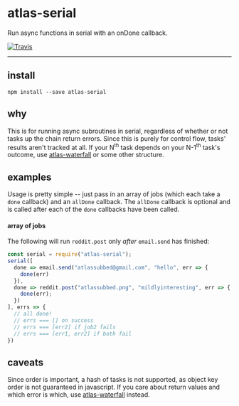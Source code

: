 # atlas-serial

Run async functions in serial with an onDone callback.

[![Travis](https://img.shields.io/travis/atlassubbed/atlas-serial.svg)](https://travis-ci.org/atlassubbed/atlas-serial)

---

## install

```
npm install --save atlas-serial
```

## why

This is for running async subroutines in serial, regardless of whether or not tasks up the chain return errors. Since this is purely for control flow, tasks' results aren't tracked at all. If your N<sup>th</sup> task depends on your N-1<sup>th</sup> task's outcome, use [atlas-waterfall](https://github.com/atlassubbed/atlas-waterfall#readme) or some other structure.

## examples

Usage is pretty simple -- just pass in an array of jobs (which each take a `done` callback) and an `allDone` callback. The `allDone` callback is optional and is called after each of the `done` callbacks have been called.

#### array of jobs

The following will run `reddit.post` only *after* `email.send` has finished:

```javascript
const serial = require("atlas-serial");
serial([
  done => email.send("atlassubbed@gmail.com", "hello", err => {
    done(err)
  }),
  done => reddit.post("atlassubbed.png", "mildlyinteresting", err => {
    done(err);
  })
], errs => {
  // all done!
  // errs === [] on success
  // errs === [err2] if job2 fails
  // errs === [err1, err2] if both fail
})
```

## caveats

Since order is important, a hash of tasks is not supported, as object key order is not guaranteed in javascript. If you care about return values and which error is which, use [atlas-waterfall](https://github.com/atlassubbed/atlas-waterfall#readme) instead.
